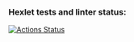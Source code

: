 ### Hexlet tests and linter status:
[![Actions Status](https://github.com/nervylof/ansible-project-76/actions/workflows/hexlet-check.yml/badge.svg)](https://github.com/nervylof/ansible-project-76/actions)